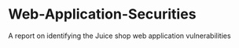 # Web-Application-Securities
A report on identifying the Juice shop web application vulnerabilities

